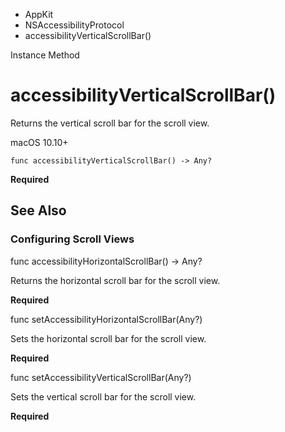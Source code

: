 

- AppKit
- NSAccessibilityProtocol
-  accessibilityVerticalScrollBar() 

Instance Method

# accessibilityVerticalScrollBar()

Returns the vertical scroll bar for the scroll view.

macOS 10.10+

``` source
func accessibilityVerticalScrollBar() -> Any?
```

**Required**

## See Also

### Configuring Scroll Views

func accessibilityHorizontalScrollBar() -> Any?

Returns the horizontal scroll bar for the scroll view.

**Required**

func setAccessibilityHorizontalScrollBar(Any?)

Sets the horizontal scroll bar for the scroll view.

**Required**

func setAccessibilityVerticalScrollBar(Any?)

Sets the vertical scroll bar for the scroll view.

**Required**

